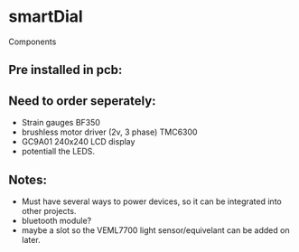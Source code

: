 # smartDial

Components

Pre installed in pcb:
- 

Need to order seperately:
-
- Strain gauges BF350
- brushless motor driver (2v, 3 phase) TMC6300
- GC9A01 240x240 LCD display
- potentiall the LEDS.

Notes:
- 
- Must have several ways to power devices, so it can be integrated into other projects.
- bluetooth module?
- maybe a slot so the VEML7700 light sensor/equivelant can be added on later.
